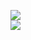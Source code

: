 [![](https://img.shields.io/badge/Made%20With-Github%20Spray-lightgrey.svg?style=for-the-badge&logo=github)](https://github.com/Annihil/github-spray#2575)  
[![](https://i.imgur.com/2DrTn0Z.gif)](https://github.com/Annihil/github-spray)